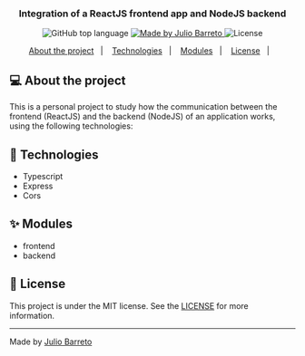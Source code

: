 <h3 align="center">
  Integration of a ReactJS frontend app and NodeJS backend
</h3>

<p align="center">
  <img alt="GitHub top language" src="https://img.shields.io/github/languages/top/jcobarreto/react-node-integration-1?style=flat">

  <a href="https://rocketseat.com.br">
    <img alt="Made by Julio Barreto" src="https://img.shields.io/badge/made%20by-Julio%20Barreto-orange">
  </a>

  <img alt="License" src="https://img.shields.io/badge/license-MIT-%2304D361">

</p>

<p align="center">
  <a href="#-about">About the project</a>&nbsp;&nbsp;&nbsp;|&nbsp;&nbsp;&nbsp;
  <a href="#-technologies">Technologies</a>&nbsp;&nbsp;&nbsp;|&nbsp;&nbsp;&nbsp;
  <a href="#-modules">Modules</a>&nbsp;&nbsp;&nbsp;|&nbsp;&nbsp;&nbsp;
  <a href="#-license">License</a>&nbsp;&nbsp;&nbsp;|&nbsp;&nbsp;&nbsp;
</p>


## 💻 About the project

This is a personal project to study how the communication between the frontend (ReactJS) and the backend (NodeJS) of an application works, using the following technologies:


## 🚀 Technologies

- Typescript
- Express
- Cors


## ✨ Modules

- frontend
- backend


## 📄 License

This project is under the MIT license. See the [LICENSE](https://github.com/git/git-scm.com/blob/master/MIT-LICENSE.txt) for more information.

---

Made by <a href="https://www.linkedin.com/in/jcobarreto">Julio Barreto</a>